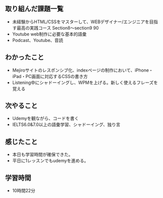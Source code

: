 ## 取り組んだ課題一覧
- 未経験からHTML/CSSをマスターして、WEBデザイナー/エンジニアを目指す最高の実践コース Section8〜section9 90
- Youtube web制作に必要な基本的語彙
- Podcast、Youtube、音読
## わかったこと
- Mejiroサイトのレスポンシブ化、indexページの制作において、iPhone・iPad・PC画面に対応するCSSの書き方
- Listening中にシャドーイングし、WPMを上げる。新しく使えるフレーズを覚える
## 次やること
- Udemyを観ながら、コードを書く
- IELTS6.0&7.0以上の語彙学習、シャドーイング、独り言
## 感じたこと
- 本日も学習時間が確保できた。
- 平日に1レッスンでもudemyを進める。
## 学習時間
- 10時間22分
